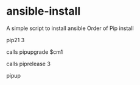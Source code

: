 # ansible-install
A simple script to install ansible
Order of Pip install

pip21 3
  
  calls pipupgrade $cm1
  
  calls piprelease 3

pipup
